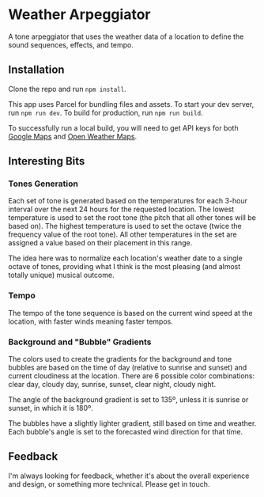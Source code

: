 # Weather Arpeggiator

A tone arpeggiator that uses the weather data of a location to define the sound sequences, effects, and tempo.

## Installation

Clone the repo and run `npm install`.

This app uses Parcel for bundling files and assets. To start your dev server, run `npm run dev`. To build for production, run `npm run build`.

To successfully run a local build, you will need to get API keys for both [Google Maps](https://developers.google.com/maps/documentation) and [Open Weather Maps](https://openweathermap.org/).

## Interesting Bits

### Tones Generation

Each set of tone is generated based on the temperatures for each 3-hour interval over the next 24 hours for the requested location. The lowest temperature is used to set the root tone (the pitch that all other tones will be based on). The highest temperature is used to set the octave (twice the frequency value of the root tone). All other temperatures in the set are assigned a value based on their placement in this range.

The idea here was to normalize each location's weather date to a single octave of tones, providing what I think is the most pleasing (and almost totally unique) musical outcome.

### Tempo

The tempo of the tone sequence is based on the current wind speed at the location, with faster winds meaning faster tempos.

### Background and "Bubble" Gradients

The colors used to create the gradients for the background and tone bubbles are based on the time of day (relative to sunrise and sunset) and current cloudiness at the location. There are 6 possible color combinations: clear day, cloudy day, sunrise, sunset, clear night, cloudy night.

The angle of the background gradient is set to 135º, unless it is sunrise or sunset, in which it is 180º.

The bubbles have a slightly lighter gradient, still based on time and weather. Each bubble's angle is set to the forecasted wind direction for that time.

## Feedback

I'm always looking for feedback, whether it's about the overall experience and design, or something more technical. Please get in touch.
